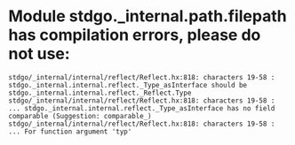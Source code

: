 # Module stdgo._internal.path.filepath has compilation errors, please do not use:
```
stdgo/_internal/internal/reflect/Reflect.hx:818: characters 19-58 : stdgo._internal.internal.reflect._Type_asInterface should be stdgo._internal.internal.reflect._Reflect.Type
stdgo/_internal/internal/reflect/Reflect.hx:818: characters 19-58 : ... stdgo._internal.internal.reflect._Type_asInterface has no field comparable (Suggestion: comparable_)
stdgo/_internal/internal/reflect/Reflect.hx:818: characters 19-58 : ... For function argument 'typ'

```

